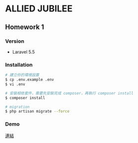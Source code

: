 # ALLIED JUBILEE

## Homework 1

### Version
- Laravel 5.5

### Installation
```bash
# 建立你的環境設置
$ cp .env.example .env
$ vi .env

# 安裝相依套件，需要先安裝完成 composer，再執行 composer install
$ composer install

# migration
$ php artisan migrate --force
```

### Demo
[連結](http://08aaff709bb9.ngrok.io)
